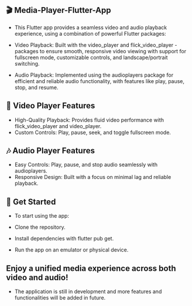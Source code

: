 ## 🎬 Media-Player-Flutter-App

- This Flutter app provides a seamless video and audio playback experience, using a combination of powerful Flutter packages:

- Video Playback: Built with the video_player and flick_video_player - packages to ensure smooth, responsive video viewing with support for fullscreen mode, customizable controls, and landscape/portrait switching.
- Audio Playback: Implemented using the audioplayers package for efficient and reliable audio functionality, with features like play, pause, stop, and resume.

## 🎥 Video Player Features

- High-Quality Playback: Provides fluid video performance with flick_video_player and video_player.
- Custom Controls: Play, pause, seek, and toggle fullscreen mode.

## 🎶 Audio Player Features

- Easy Controls: Play, pause, and stop audio seamlessly with audioplayers.
- Responsive Design: Built with a focus on minimal lag and reliable playback.

## 📱 Get Started

- To start using the app:

- Clone the repository.
- Install dependencies with flutter pub get.
- Run the app on an emulator or physical device.

## Enjoy a unified media experience across both video and audio!
- The application is still in development and more features and functionalities will be added in future.
